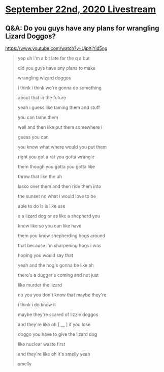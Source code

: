 # [September 22nd, 2020 Livestream](../2020-09-22.md)
## Q&A: Do you guys have any plans for wrangling Lizard Doggos?
https://www.youtube.com/watch?v=UjpXjYid5ng
> yep uh i'm a bit late for the q a but
>
> did you guys have any plans to make
>
> wrangling wizard doggos
>
> i think i think we're gonna do something
>
> about that in the future
>
> yeah i guess like taming them and stuff
>
> you can tame them
>
> well and then like put them somewhere i
>
> guess you can
>
> you know what where would you put them
>
> right you got a rat you gotta wrangle
>
> them though you gotta you gotta like
>
> throw that like the uh
>
> lasso over them and then ride them into
>
> the sunset no what i would love to be
>
> able to do is is like use
>
> a a lizard dog or as like a shepherd you
>
> know like so you can like have
>
> them you know shepherding hogs around
>
> that because i'm sharpening hogs i was
>
> hoping you would say that
>
> yeah and the hog's gonna be like ah
>
> there's a duggar's coming and not just
>
> like murder the lizard
>
> no you you don't know that maybe they're
>
> i think i do know it
>
> maybe they're scared of lizzie doggos
>
> and they're like oh [ __ ] if you lose
>
> doggo you have to give the lizard dog
>
> like nuclear waste first
>
> and they're like oh it's smelly yeah
>
> smelly
>
